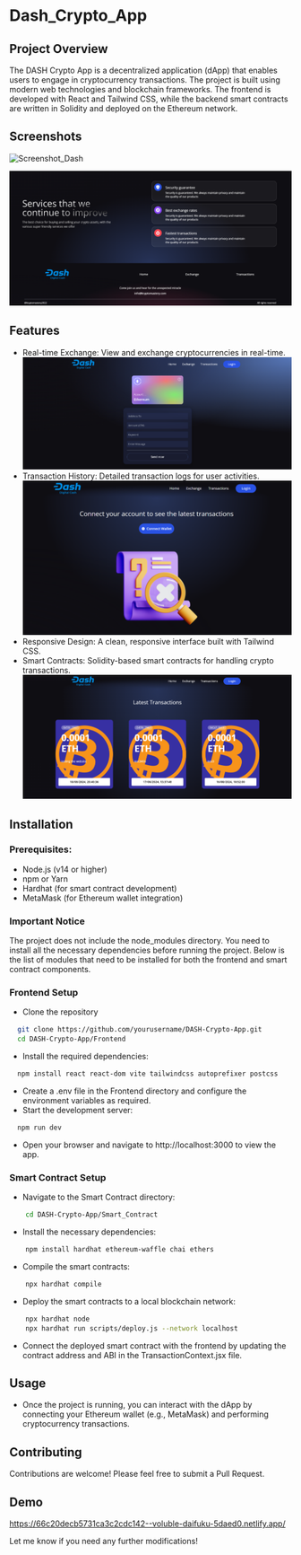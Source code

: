 
# Dash_Crypto_App
## Project Overview

The DASH Crypto App is a decentralized application (dApp) that enables users to engage in cryptocurrency transactions. The project is built using modern web technologies and blockchain frameworks. The frontend is developed with React and Tailwind CSS, while the backend smart contracts are written in Solidity and deployed on the Ethereum network.

## Screenshots

![Screenshot_Dash](https://github.com/user-attachments/assets/21103fd6-4f88-46e5-a626-9d7853171413)

![App Screenshot](https://github.com/Yash123456789000/Dash_Crypto_App/blob/main/Frontend/images/Screenshot_services.png?raw=true)
## Features

- Real-time Exchange: View and exchange cryptocurrencies in real-time.
![App Screenshot](https://github.com/Yash123456789000/Dash_Crypto_App/blob/main/Frontend/images/Screenshot_exchange.png?raw=true)
- Transaction History: Detailed transaction logs for user activities.
![App Screenshot](https://github.com/Yash123456789000/Dash_Crypto_App/blob/main/Frontend/images/Screenshot_transaction.png?raw=true)
- Responsive Design: A clean, responsive interface built with Tailwind CSS.
- Smart Contracts: Solidity-based smart contracts for handling crypto transactions.
![App Screenshot](https://github.com/Yash123456789000/Dash_Crypto_App/blob/main/Frontend/images/Screenshot%202024-08-18%20214721.png?raw=true)

## Installation

### Prerequisites:
- Node.js (v14 or higher)
- npm or Yarn
- Hardhat (for smart contract development)
- MetaMask (for Ethereum wallet integration)

### Important Notice
The project does not include the node_modules directory. You need to install all the necessary dependencies before running the project. Below is the list of modules that need to be installed for both the frontend and smart contract components.

### Frontend Setup

- Clone the repository
```bash
  git clone https://github.com/yourusername/DASH-Crypto-App.git
  cd DASH-Crypto-App/Frontend
```

- Install the required dependencies:
```bash
  npm install react react-dom vite tailwindcss autoprefixer postcss
```
- Create a .env file in the Frontend directory and configure the environment variables as required.
- Start the development server:
```bash
  npm run dev
```
- Open your browser and navigate to http://localhost:3000 to view the app.

### Smart Contract Setup
- Navigate to the Smart Contract directory:
```bash
    cd DASH-Crypto-App/Smart_Contract
```
- Install the necessary dependencies:
```bash
    npm install hardhat ethereum-waffle chai ethers
```
- Compile the smart contracts:
```bash
    npx hardhat compile
```
- Deploy the smart contracts to a local blockchain network:
```bash
    npx hardhat node
    npx hardhat run scripts/deploy.js --network localhost
```
- Connect the deployed smart contract with the frontend by updating the contract address and ABI in the TransactionContext.jsx file.

## Usage
- Once the project is running, you can interact with the dApp by connecting your Ethereum wallet (e.g., MetaMask) and performing cryptocurrency transactions.

## Contributing
Contributions are welcome! Please feel free to submit a Pull Request.


## Demo

https://66c20decb5731ca3c2cdc142--voluble-daifuku-5daed0.netlify.app/

Let me know if you need any further modifications!

